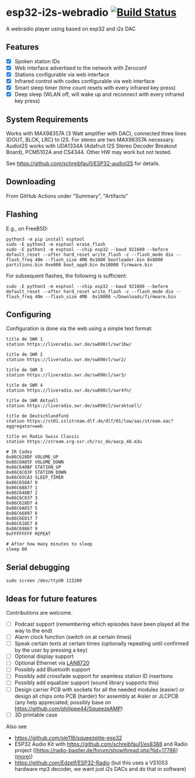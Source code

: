 # esp32-i2s-webradio [![Build Status](https://github.com/probonopd/esp32-i2s-webradio/actions/workflows/compile.yml/badge.svg)](https://github.com/probonopd/esp32-i2s-webradio/actions/workflows/compile.yml)

A webradio player using based on esp32 and i2s DAC

## Features

- [x] Spoken station IDs
- [x] Web interface advertised to the network with Zeroconf
- [x] Stations configurable via web interface
- [x] Infrared control with codes configurable via web interface
- [x] Smart sleep timer (time count resets with every infrared key press)
- [x] Deep sleep (WLAN off, will wake up and reconnect with every infrared key press)

## System Requirements

Works with MAX98357A (3 Watt amplifier with DAC), connected three lines (DOUT, BLCK, LRC) to I2S. For stereo are two MAX98357A necessary. AudioI2S works with UDA1334A (Adafruit I2S Stereo Decoder Breakout Board), PCM5102A and CS4344. Other HW may work but not tested.

See https://github.com/schreibfaul1/ESP32-audioI2S for details.

## Downloading

From GitHub Actions under "Summary", "Artifacts"

## Flashing

E.g., on FreeBSD:

```
python3 -m pip install esptool
sudo -E python3 -m esptool erase_flash
sudo -E python3 -m esptool --chip esp32 --baud 921600 --before default_reset --after hard_reset write_flash -z --flash_mode dio --flash_freq 40m --flash_size 4MB 0x1000 bootloader.bin 0x8000 partitions.bin 0xe000 boot_app0.bin 0x10000 firmware.bin
```

For subsequent flashes, the following is sufficient:

```
sudo -E python3 -m esptool --chip esp32 --baud 921600 --before default_reset --after hard_reset write_flash -z --flash_mode dio --flash_freq 40m --flash_size 4MB  0x10000 ~/Downloads/firmware.bin
```

## Configuring

Configuration is done via the web using a simple text format:

```
title de SWR 1
station https://liveradio.swr.de/sw890cl/swr1bw/

title de SWR 2
station https://liveradio.swr.de/sw890cl/swr2/

title de SWR 3
station https://liveradio.swr.de/sw890cl/swr3/

title de SWR 4
station https://liveradio.swr.de/sw890cl/swr4fn/

title de SWR Aktuell
station https://liveradio.swr.de/sw890cl/swraktuell/

title de Deutschlandfunk
station https://st01.sslstream.dlf.de/dlf/01/low/aac/stream.aac?aggregator=web

title en Radio Swiss Classic
station https://stream.srg-ssr.ch/rsc_de/aacp_48.m3u

# IR Codes
0x86C620DF VOLUME_UP
0x86C6A05F VOLUME_DOWN
0x86C640BF STATION_UP
0x86C6C03F STATION_DOWN
0x86C65CA3 SLEEP_TIMER
0x86C658A7 0
0x86C68877 1
0x86C648B7 2
0x86C6C837 3
0x86C628D7 4
0x86C6A857 5
0x86C66897 6
0x86C6E817 7
0x86C618E7 8
0x86C69867 9
0xFFFFFFFF REPEAT

# After how many minutes to sleep
sleep 60
```

## Serial debugging

```
sudo screen /dev/ttyU0 115200
```

## Ideas for future features

Contributions are welcome.

- [ ] Podcast support (remembering which episodes have been played all the way to the end)
- [ ] Alarm clock function (switch on at certain times)
- [ ] Speak certain texts at certain times (optionally repeating until confirmed by the user by pressing a key)
- [ ] Optional display support
- [ ] Optional Ethernet via [LAN8720](https://sautter.com/blog/ethernet-on-esp32-using-lan8720/)
- [ ] Possibly add Bluetooth support
- [ ] Possibly add crossfade support for seamless station ID insertions
- [ ] Possibly add equalizer support (sound library supports this)
- [ ] Design carrier PCB with sockets for all the needed modules (easier) or design all chips onto PCB (harder) for assembly at Aisler or JLCPCB (any help appreciated; possibly base on https://github.com/philippe44/SqueezeAMP)
- [ ] 3D printable case

Also see

* https://github.com/sle118/squeezelite-esp32
* ESP32 Audio Kit with https://github.com/schreibfaul1/es8388 and Radio project ([https://radio-bastler.de/forum/showthread.php?tid=17786](more))
* https://github.com/Edzelf/ESP32-Radio (but this uses a VS1053 hardware mp3 decoder, we want just i2s DACs and do that in software)
